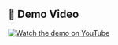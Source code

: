 ## 🎥 Demo Video

[![Watch the demo on YouTube](https://img.youtube.com/vi/pWSLmNn9L2w/0.jpg)](https://youtu.be/pWSLmNn9L2w)
